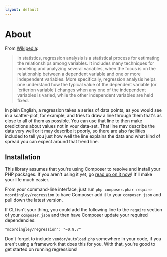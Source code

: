 ```yaml
---
layout: default
---
```


# About

From [Wikipedia](http://en.wikipedia.org/wiki/Regression_analysis):

> In statistics, regression analysis is a statistical process for estimating the
> relationships among variables. It includes many techniques for modeling and
> analyzing several variables, when the focus is on the relationship between a
> dependent variable and one or more independent variables. More specifically,
> regression analysis helps one understand how the typical value of the dependent
> variable (or 'criterion variable') changes when any one of the independent
> variables is varied, while the other independent variables are held fixed.

In plain English, a regression takes a series of data points, as you would see
in a scatter-plot, for example, and tries to draw a line through them that's as
close to all of them as possible. You can use that line to then make predictions
about values not in your data-set. That line may describe the data very well or
it may describe it poorly, so there are also facilities included to tell you
just how well the line explains the data and what kind of spread you can expect
around that trend line.

## Installation

This library assumes that you're using Composer to resolve and install your PHP
packages. If you aren't using it yet, go
[read up on it now](https://getcomposer.org/)! It'll make your life much easier.

From your command-line interface, just run `php composer.phar require mcordingley/regression`
to have Composer add it to your `composer.json` and pull down the latest version.

If CLI isn't your thing, you could add the following line to the `require`
section of your `composer.json` and then have Composer update your required
dependencies:

    "mcordingley/regression": "~0.9.7"

Don't forget to include `vendor/autoload.php` somewhere in your code, if you
aren't using a framework that does this for you. With that, you're good to
get started on running regressions!